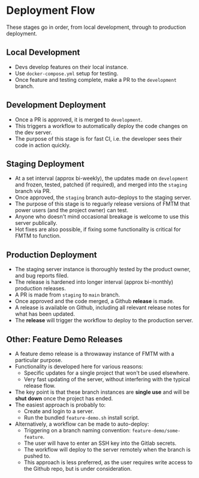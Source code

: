 # Deployment Flow

These stages go in order, from local development, through to production deployment.

## Local Development

- Devs develop features on their local instance.
- Use `docker-compose.yml` setup for testing.
- Once feature and testing complete, make a PR to the `development` branch.

## Development Deployment

- Once a PR is approved, it is merged to `development`.
- This triggers a workflow to automatically deploy the code changes on the dev server.
- The purpose of this stage is for fast CI,
  i.e. the developer sees their code in action quickly.

## Staging Deployment

- At a set interval (approx bi-weekly),
  the updates made on `development` and frozen, tested,
  patched (if required), and merged into the `staging` branch via PR.
- Once approved, the `staging` branch auto-deploys to the staging server.
- The purpose of this stage is to reguarly release versions of FMTM that
  power users (and the project owner) can test.
- Anyone who doesn't mind occasional breakage is welcome to use this server publically.
- Hot fixes are also possible, if fixing some
  functionality is critical for FMTM to function.

## Production Deployment

- The staging server instance is thoroughly tested
  by the product owner, and bug reports filed.
- The release is hardened into longer interval (approx bi-monthly) production releases.
- A PR is made from `staging` to `main` branch.
- Once approved and the code merged, a Github **release** is made.
- A release is available on Github,
  including all relevant release notes for what has been updated.
- The **release** will trigger the workflow to deploy to the production server.

## Other: Feature Demo Releases

- A feature demo release is a throwaway instance of FMTM with a particular purpose.
- Functionality is developed here for various reasons:
  - Specific updates for a single project that won't be used elsewhere.
  - Very fast updating of the server,
    without interfering with the typical release flow.
- The key point is that these branch instances are **single use**
  and will be **shut down** once the project has ended.
- The easiest approach is probably to:
  - Create and login to a server.
  - Run the bundled `feature-demo.sh` install script.
- Alternatively, a workflow can be made to auto-deploy:
  - Triggering on a branch naming convention: `feature-demo/some-feature`.
  - The user will have to enter an SSH key into the Gitlab secrets.
  - The workflow will deploy to the server remotely
    when the branch is pushed to.
  - This approach is less preferred, as the user
    requires write access to the Github repo,
    but is under consideration.
